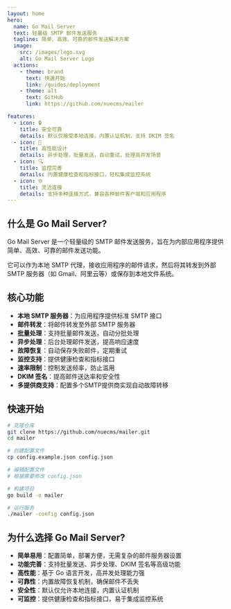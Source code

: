 ```yaml
---
layout: home
hero:
  name: Go Mail Server
  text: 轻量级 SMTP 邮件发送服务
  tagline: 简单、高效、可靠的邮件发送解决方案
  image:
    src: /images/logo.svg
    alt: Go Mail Server Logo
  actions:
    - theme: brand
      text: 快速开始
      link: /guides/deployment
    - theme: alt
      text: GitHub
      link: https://github.com/nuecms/mailer

features:
  - icon: 🔒
    title: 安全可靠
    details: 默认仅接受本地连接，内置认证机制，支持 DKIM 签名
  - icon: 🚀
    title: 高性能设计
    details: 异步处理，批量发送，自动重试，处理高并发场景
  - icon: 🔍
    title: 监控完善
    details: 内置健康检查和指标接口，轻松集成监控系统
  - icon: 🌐
    title: 灵活连接
    details: 支持多种连接方式，兼容各种邮件客户端和应用程序
---
```


## 什么是 Go Mail Server?

Go Mail Server 是一个轻量级的 SMTP 邮件发送服务，旨在为内部应用程序提供简单、高效、可靠的邮件发送功能。

它可以作为本地 SMTP 代理，接收应用程序的邮件请求，然后将其转发到外部 SMTP 服务器（如 Gmail、阿里云等）或保存到本地文件系统。

## 核心功能

- **本地 SMTP 服务器**：为应用程序提供标准 SMTP 接口
- **邮件转发**：将邮件转发至外部 SMTP 服务器
- **批量处理**：支持批量邮件发送，自动分批处理
- **异步处理**：后台处理邮件发送，提高响应速度
- **故障恢复**：自动保存失败邮件，定期重试
- **监控支持**：提供健康检查和指标接口
- **速率限制**：控制发送频率，防止滥用
- **DKIM 签名**：提高邮件送达率和安全性
- **多提供商支持**：配置多个SMTP提供商实现自动故障转移

## 快速开始

```bash
# 克隆仓库
git clone https://github.com/nuecms/mailer.git
cd mailer

# 创建配置文件
cp config.example.json config.json

# 编辑配置文件
# 根据需要修改 config.json

# 构建项目
go build -o mailer

# 运行服务
./mailer -config config.json
```

## 为什么选择 Go Mail Server?

- **简单易用**：配置简单，部署方便，无需复杂的邮件服务器设置
- **功能完善**：支持批量发送、异步处理、DKIM 签名等高级功能
- **高性能**：基于 Go 语言开发，高并发处理能力强
- **可靠性**：内置故障恢复机制，确保邮件不丢失
- **安全性**：默认仅允许本地连接，内置认证机制
- **可监控**：提供健康检查和指标接口，易于集成监控系统
